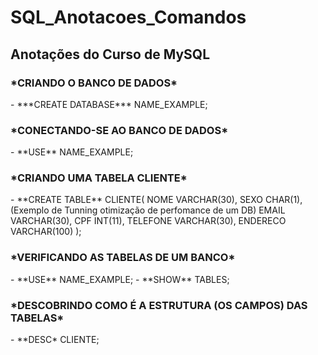 <h1>SQL_Anotacoes_Comandos</h1>
<h2>Anotações do Curso de MySQL</h2>

<h3>*CRIANDO O BANCO DE DADOS*</H3>
  - ***CREATE DATABASE*** NAME_EXAMPLE;
  
<h3>*CONECTANDO-SE AO BANCO DE DADOS*</H3>
  - **USE** NAME_EXAMPLE;
  
<h3>*CRIANDO UMA TABELA CLIENTE*</H3>
  - **CREATE TABLE** CLIENTE(
      NOME VARCHAR(30),
      SEXO CHAR(1), (Exemplo de Tunning otimização de perfomance de um DB)
      EMAIL VARCHAR(30),
      CPF INT(11),
      TELEFONE VARCHAR(30),
      ENDERECO VARCHAR(100)
      );
			
<h3>*VERIFICANDO AS TABELAS DE UM BANCO*</H3>
  - **USE** NAME_EXAMPLE;
	- **SHOW** TABLES;
	
<h3>*DESCOBRINDO COMO É A ESTRUTURA (OS CAMPOS) DAS TABELAS*</H3>
	- **DESC* CLIENTE;
